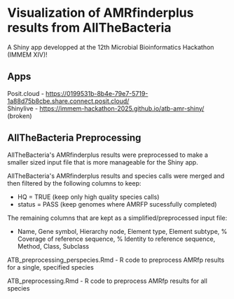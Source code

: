 # Visualization of AMRfinderplus results from AllTheBacteria

A Shiny app developped at the 12th Microbial Bioinformatics Hackathon (IMMEM XIV)!

## Apps
Posit.cloud -  https://0199531b-8b4e-79e7-5719-1a88d75b8cbe.share.connect.posit.cloud/   
Shinylive - https://immem-hackathon-2025.github.io/atb-amr-shiny/ (broken)

## AllTheBacteria Preprocessing

AllTheBacteria's AMRfinderplus results were preprocessed to make a smaller sized input file that is more manageable for the Shiny app.

AllTheBacteria's AMRfinderplus results and species calls were merged and then filtered by the following columns to keep:
- HQ = TRUE (keep only high quality species calls)
- status = PASS (keep genomes where AMRFP sucessfully completed)

The remaining columns that are kept as a simplified/preprocessed input file:
- Name, Gene symbol, Hierarchy node, Element type, Element subtype, % Coverage of reference sequence, % Identity to reference sequence, Method, Class, Subclass

ATB_preprocessing_perspecies.Rmd - R code to preprocess AMRfp results for a single, specified species

ATB_preprocessing.Rmd - R code to preprocess AMRfp results for all species
